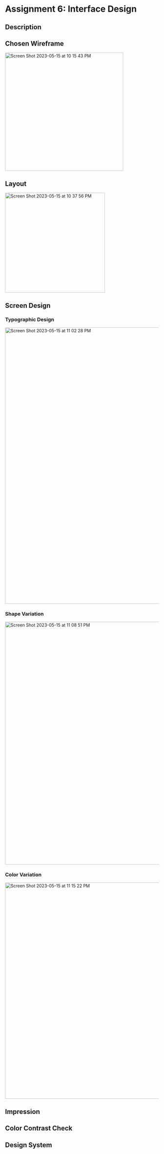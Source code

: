 # Assignment 6: Interface Design
## Description
## Chosen Wireframe
<img width="387" alt="Screen Shot 2023-05-15 at 10 15 43 PM" src="https://github.com/britslambs/DH110/assets/119825654/14c07a2c-7cc3-4461-b5b2-11307e50c627">

## Layout
<img width="327" alt="Screen Shot 2023-05-15 at 10 37 56 PM" src="https://github.com/britslambs/DH110/assets/119825654/d4ec1b0c-f8b4-4058-8110-afdbda2c22c6">

## Screen Design

### Typographic Design
<img width="905" alt="Screen Shot 2023-05-15 at 11 02 28 PM" src="https://github.com/britslambs/DH110/assets/119825654/02cbdf14-9d6d-46d9-9c1a-da2a9907d963">

### Shape Variation 
<img width="795" alt="Screen Shot 2023-05-15 at 11 08 51 PM" src="https://github.com/britslambs/DH110/assets/119825654/40306399-4e6f-4d0f-8ff7-4c2d479b22ae">

### Color Variation
<img width="708" alt="Screen Shot 2023-05-15 at 11 15 22 PM" src="https://github.com/britslambs/DH110/assets/119825654/5e91e598-3910-4cec-b982-4ff09e256102">

##  Impression 
## Color Contrast Check
## Design System
